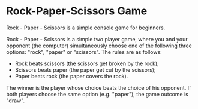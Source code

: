 # Rock-Paper-Scissors Game
Rock - Paper - Scissors is a simple console game for beginners.

Rock - Paper - Scissors is a simple two player game, where you and your opponent (the computer) simultaneously choose one of the following three options: "rock", "paper" or "scissors". The rules are as follows:

- Rock beats scissors (the scissors get broken by the rock);
- Scissors beats paper (the paper get cut by the scissors);
- Paper beats rock (the paper covers the rock).

The winner is the player whose choice beats the choice of his opponent. If both players choose the same option (e.g. "paper"), the game outcome is "draw".
